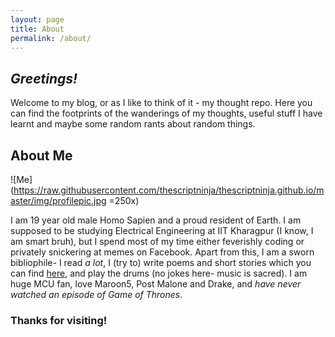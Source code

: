 ```yaml
---
layout: page
title: About
permalink: /about/
---
```


## _Greetings!_

Welcome to my blog, or as I like to think of it - my thought repo. Here you can find the footprints of the wanderings of my thoughts, useful stuff I have learnt and maybe some random rants about random things.


## About Me

![Me](https://raw.githubusercontent.com/thescriptninja/thescriptninja.github.io/master/img/profilepic.jpg =250x)

I am 19 year old male Homo Sapien and a proud resident of Earth. I am supposed to be studying Electrical Engineering at IIT Kharagpur (I know, I am smart bruh), but I spend most of my time either feverishly coding or privately snickering at memes on Facebook. Apart from this, I am a sworn bibliophile- I read _a lot_, I (try to) write poems and short stories which you can find [here](https://medium.com/@parthparadkar), and play the drums (no jokes here- music is sacred). I am huge MCU fan, love Maroon5, Post Malone and Drake, and _have never watched an episode of Game of Thrones_.

### Thanks for visiting!
